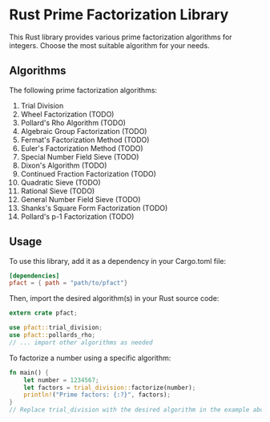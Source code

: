 # Rust Prime Factorization Library

This Rust library provides various prime factorization algorithms for integers. Choose the most suitable algorithm for your needs.

## Algorithms
The following prime factorization algorithms:

1. Trial Division
2. Wheel Factorization (TODO)
3. Pollard's Rho Algorithm (TODO)
4. Algebraic Group Factorization (TODO)
5. Fermat's Factorization Method (TODO)
6. Euler's Factorization Method (TODO)
7. Special Number Field Sieve (TODO)
8. Dixon's Algorithm (TODO)
9. Continued Fraction Factorization (TODO)
10. Quadratic Sieve (TODO)
11. Rational Sieve (TODO)
12. General Number Field Sieve (TODO)
13. Shanks's Square Form Factorization (TODO)
15. Pollard's p-1 Factorization (TODO)

## Usage

To use this library, add it as a dependency in your Cargo.toml file:
``` toml
[dependencies]
pfact = { path = "path/to/pfact"}
```

Then, import the desired algorithm(s) in your Rust source code:

```rust
extern crate pfact;

use pfact::trial_division;
use pfact::pollards_rho;
// ... import other algorithms as needed
```

To factorize a number using a specific algorithm:

```rust
fn main() {
    let number = 1234567;
    let factors = trial_division::factorize(number);
    println!("Prime factors: {:?}", factors);
}
// Replace trial_division with the desired algorithm in the example above.
```
